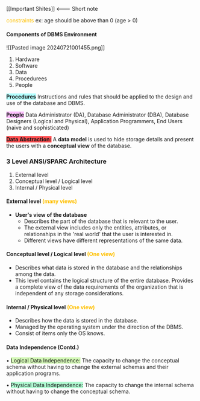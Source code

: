 [[Important Shites]] <--- Short note

<font color="#ffc000">constraints</font> 
	ex: age should be above than 0 (age > 0)

#### Components of DBMS Environment

![[Pasted image 20240721001455.png]]

1. Hardware
2. Software
3. Data 
4. Procedurees
5. People

**<span style="background:#b1ffff">Procedures</span>** Instructions and rules that should be applied to the design and use of the database and DBMS.

**<span style="background:#fdbfff">People</span>** Data Administrator (DA), Database Administrator (DBA), 
Database Designers (Logical and Physical), Application Programmers, 
End Users (naive and sophisticated)

**<span style="background:#ff4d4f">Data Abstraction:</span>** A **data model** is used to hide storage details and present the users with a **conceptual view** of the database.


###  3 Level ANSI/SPARC Architecture

1. External level
2. Conceptual level / Logical level
3. Internal / Physical level


#### External level <font color="#ffc000">(many views)</font>
- **User's view of the database**
    - Describes the part of the database that is relevant to the user.
    - The external view includes only the entities, attributes, or relationships in the 'real world' that the user is interested in.
    - Different views have different representations of the same data.

#### Conceptual level / Logical level <font color="#ffc000">(One view)</font>

- Describes what data is stored in the database and the relationships among the data.
- This level contains the logical structure of the entire database. Provides a complete view of the data requirements of the organization that is independent of any storage considerations.

#### Internal / Physical level <font color="#ffc000">(One view)</font>
- Describes how the data is stored in the database. 
- Managed by the operating system under the direction of the DBMS. 
- Consist of items only the OS knows.


#### Data Independence (Contd.) 
• <span style="background:#d3f8b6">Logical Data Independence:</span> The capacity to change the conceptual schema without having to change the external schemas and their application programs. 

• <span style="background:#affad1">Physical Data Independence:</span> The capacity to change the internal schema without having to change the conceptual schema.